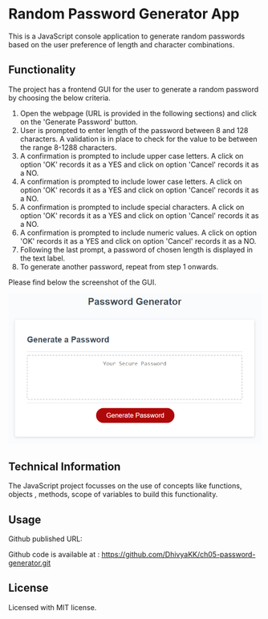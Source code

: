 # Random Password Generator App

This is a JavaScript console application to generate random passwords based on the user preference of length and character combinations.

## Functionality

The project has a frontend GUI for the user to generate a random password by choosing the below criteria.

1. Open the webpage (URL is provided in the following sections) and click on the 'Generate Password' button.
2. User is prompted to enter length of the password between 8 and 128 characters. A validation is in place to check 
for the value to be between the range 8-1288 characters.
3. A confirmation is prompted to include upper case letters. A click on option 'OK' records it as a YES and click on option 'Cancel' records it as a NO.
4. A confirmation is prompted to include lower case letters. A click on option 'OK' records it as a YES and click on option 'Cancel' records it as a NO.
5. A confirmation is prompted to include special characters. A click on option 'OK' records it as a YES and click on option 'Cancel' records it as a NO.
6. A confirmation is prompted to include numeric values. A click on option 'OK' records it as a YES and click on option 'Cancel' records it as a NO.
7. Following the last prompt, a password of chosen length is displayed in the text label.
8. To generate another password, repeat from step 1 onwards.

Please find below the screenshot of the GUI.

![Alt text](image.png)

## Technical Information

The JavaScript project focusses on the use of concepts like functions, objects , methods, scope of variables to build this functionality.

## Usage

Github published URL: 

Github code is available at : https://github.com/DhivyaKK/ch05-password-generator.git


## License

Licensed with MIT license.
